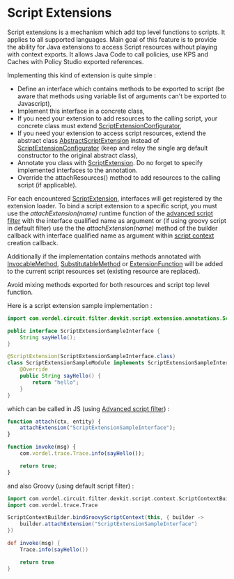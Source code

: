 # Script Extensions

Script extensions is a mechanism which add top level functions to scripts. It applies to all supported languages. Main goal of this feature is to provide the ability for Java extensions to access Script resources without playing with context exports. It allows Java Code to call policies, use KPS and Caches with Policy Studio exported references.

Implementing this kind of extension is quite simple :
 - Define an interface which contains methods to be exported to script (be aware that methods using variable list of arguments can't be exported to Javascript),
 - Implement this interface in a concrete class,
 - If you need your extension to add resources to the calling script, your concrete class must extend [ScriptExtensionConfigurator](../filter-devkit-runtime/src/main/java/com/vordel/circuit/filter/devkit/script/extension/ScriptExtensionConfigurator.java),
 - If you need your extension to access script resources, extend the abstract class [AbstractScriptExtension](../filter-devkit-runtime/src/main/java/com/vordel/circuit/filter/devkit/script/extension/AbstractScriptExtension.java) instead of [ScriptExtensionConfigurator](../filter-devkit-runtime/src/main/java/com/vordel/circuit/filter/devkit/script/extension/ScriptExtensionConfigurator.java) (keep and relay the single arg default constructor to the original abstract class),
 - Annotate you class with [ScriptExtension](../filter-devkit-annotations/src/main/java/com/vordel/circuit/filter/devkit/script/extension/annotations/ScriptExtension.java). Do no forget to specify implemented interfaces to the annotation.
 - Override the attachResources() method to add resources to the calling script (if applicable).

For each encountered [ScriptExtension](../filter-devkit-annotations/src/main/java/com/vordel/circuit/filter/devkit/script/extension/annotations/ScriptExtension.java), interfaces will get registered by the extension loader. To bind a script extension to a specific script, you must use the *attachExtension(name)* runtime function of the [advanced script filter](AdvancedScriptFilter.md) with the interface qualified name as argument or (if using groovy script in default filter) use the the *attachExtension(name)* method of the builder callback with interface qualified name as argument within [script context](ScriptContext.md) creation callback.

Additionally if the implementation contains methods annotated with [InvocableMethod](../filter-devkit-annotations/src/main/java/com/vordel/circuit/filter/devkit/context/annotations/InvocableMethod.java), [SubstitutableMethod](../filter-devkit-annotations/src/main/java/com/vordel/circuit/filter/devkit/context/annotations/SubstitutableMethod.java) or [ExtensionFunction](../filter-devkit-annotations/src/main/java/com/vordel/circuit/filter/devkit/context/annotations/ExtensionFunction.java) will be added to the current script resources set (existing resource are replaced).

Avoid mixing methods exported for both resources and script top level function.

Here is a script extension sample implementation :

```java
import com.vordel.circuit.filter.devkit.script.extension.annotations.ScriptExtension;

public interface ScriptExtensionSampleInterface {
	String sayHello();
}

@ScriptExtension(ScriptExtensionSampleInterface.class)
class ScriptExtensionSampleModule implements ScriptExtensionSampleInterface {
	@Override
	public String sayHello() {
		return "hello";
	}
}
```

which can be called in JS (using [Advanced script filter](AdvancedScriptFilter.md)) :

```javascript
function attach(ctx, entity) {
	attachExtension("ScriptExtensionSampleInterface");
}

function invoke(msg) {
	com.vordel.trace.Trace.info(sayHello());

	return true;
}
```

and also Groovy (using default script filter) :

```groovy
import com.vordel.circuit.filter.devkit.script.context.ScriptContextBuilder
import com.vordel.trace.Trace

ScriptContextBuilder.bindGroovyScriptContext(this, { builder ->
	builder.attachExtension("ScriptExtensionSampleInterface")
})

def invoke(msg) {
	Trace.info(sayHello())

	return true
}
```

